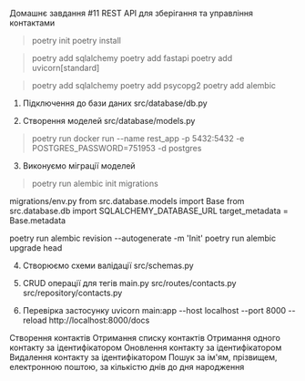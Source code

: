 Домашнє завдання #11
REST API для зберігання та управління контактами

> poetry init 
> poetry install

> poetry add sqlalchemy 
> poetry add fastapi
> poetry add uvicorn[standard]

> poetry add sqlalchemy 
> poetry add psycopg2 
> poetry add alembic

1. Підключення до бази даних
src/database/db.py

2. Створення моделей
src/database/models.py

> poetry run docker run --name rest_app -p 5432:5432 -e POSTGRES_PASSWORD=751953 -d postgres

3. Виконуємо міграції моделей
> poetry run alembic init migrations

migrations/env.py
    from src.database.models import Base
    from src.database.db import SQLALCHEMY_DATABASE_URL
    target_metadata = Base.metadata


poetry run alembic revision --autogenerate -m 'Init'
poetry run alembic upgrade head

4. Створюємо схеми валідації
src/schemas.py

5. CRUD операції для тегів
main.py
src/routes/contacts.py
src/repository/contacts.py

6. Перевірка застосунку
uvicorn main:app --host localhost --port 8000 --reload
http://localhost:8000/docs 

Створення контактів
Отримання списку контактів
Отримання одного контакту за ідентифікатором
Оновлення контакту за ідентифікатором
Видалення контакту за ідентифікатором
Пошук за ім'ям, прізвищем, електронною поштою, за кількістю днів до дня народження






